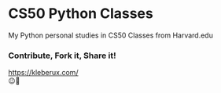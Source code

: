# CS50 Python Classes
My Python personal studies in CS50 Classes from Harvard.edu

### Contribute, Fork it, Share it!
https://kleberux.com/
<br>
😉🚀
